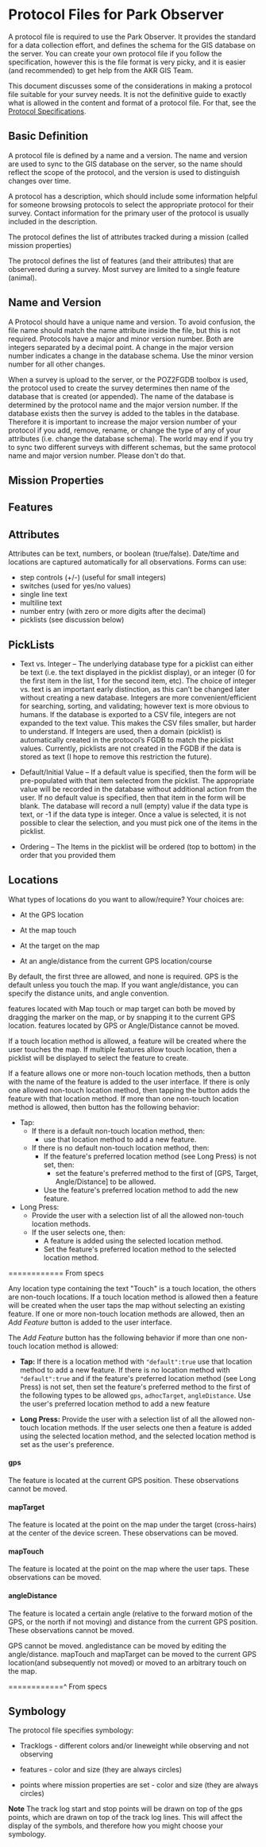 Protocol Files for Park Observer
================================

A protocol file is required to use the Park Observer.  It provides the standard for a data collection effort,
and defines the schema for the GIS database on the server.
You can create your own protocol file if you follow the specification, however this is the file format is very picky,
and it is easier (and recommended) to get help from the AKR GIS Team.

This document discusses some of the considerations in making a protocol file suitable for your survey needs.
It is not the definitive guide to exactly what is allowed in the content and
format of a protocol file.  For that, see the [Protocol Specifications](ProtocolSpecificationV2.html).

Basic Definition
----------------
A protocol file is defined by a name and a version.  The name and version are used to sync to the GIS database on the server,
so the name should reflect the scope of the protocol, and the version is used to distinguish changes over time.

A protocol has a description, which should include some information helpful for someone browsing protocols to select the
appropriate protocol for their survey.  Contact information for the primary user of the protocol is usually included in the description.

The protocol defines the list of attributes tracked during a mission (called mission properties)

The protocol defines the list of features (and their attributes) that are observered during a survey.
Most survey are limited to a single feature (animal).

Name and Version
----------------

A Protocol should have a unique name and version.  To avoid confusion, the file name should match the name attribute
inside the file, but this is not required.
Protocols have a major and minor version number.  Both are integers separated by a decimal point.
A change in the major version number indicates a change in the database schema.  Use the minor version number for all other changes.

When a survey is upload to the server, or the POZ2FGDB toolbox is used, the protocol used to create the survey
determines then name of the database that is created (or appended).
The name of the database is determined by the protocol name and the major version number.  If the database exists
then the survey is added to the tables in the database. Therefore it is important to increase the major version
number of your protocol if you add, remove, rename, or change the type of any of your attributes (i.e. change the
database schema). The world may end if you try to sync two different surveys with different schemas, but the same
protocol name and major version number.
Please don't do that.

Mission Properties
------------------


Features
--------


Attributes
----------
Attributes can be text, numbers, or boolean (true/false).
Date/time and locations are captured automatically for all observations.
Forms can use:
  * step controls (+/-) (useful for small integers)
  * switches (used for yes/no values)
  * single line text
  * multiline text
  * number entry (with zero or more digits after the decimal)
  * picklists (see discussion below)


PickLists
---------
  * Text vs. Integer – The underlying database type for a picklist can either be text (i.e. the text displayed in the picklist display),
  or an integer (0 for the first item in the list, 1 for the second item, etc).  The choice of integer vs. text is an important early distinction,
  as this can’t be changed later without creating a new database.  Integers are more convenient/efficient for searching, sorting, and validating;
  however text is more obvious to humans.  If the database is exported to a CSV file, integers are not expanded to the text value.
  This makes the CSV files smaller, but harder to understand.  If Integers are used, then a domain (picklist) is automatically created in the
  protocol’s FGDB to match the picklist values.  Currently, picklists are not created in the FGDB if the data is stored as text (I hope to
  remove this restriction the future).

  * Default/Initial Value – If a default value is specified, then the form will be pre-populated with that item selected from the picklist.
  The appropriate value will be recorded in the database without additional action from the user.  If no default value is specified, then
  that item in the form will be blank.  The database will record a null (empty) value if the data type is text, or -1 if the data type is integer.
  Once a value is selected, it is not possible to clear the selection, and you must pick one of the items in the picklist.

  * Ordering – The Items in the picklist will be ordered (top to bottom) in the order that you provided them


Locations
---------

What types of locations do you want to allow/require? Your choices are:

 * At the GPS location

 * At the map touch

 * At the target on the map

 * At an angle/distance from the current GPS location/course

By default, the first three are allowed, and none is required.
GPS is the default unless you touch the map.
If you want angle/distance, you can specify the distance units, and angle convention.

features located with Map touch or map target can both be moved by dragging the marker
on the map, or by snapping it to the current GPS location.
features located by GPS or Angle/Distance cannot be moved.

If a touch location method is allowed, a feature will be created where the user touches the map.
If multiple features allow touch location, then a picklist will be displayed to select the feature to create.

If a feature allows one or more non-touch location methods, then a button with the name of the feature is added to the user interface. If there is only one allowed non-touch location method, then tapping the button adds the feature with that location method. If more than one non-touch location method is allowed, then button has the following behavior:

  * Tap:
    - If there is a default non-touch location method, then:
      + use that location method to add a new feature.
    - If there is no default non-touch location method, then:
      + If the feature's preferred location method (see Long Press) is not set, then:
        * set the feature's preferred method to the first of [GPS, Target, Angle/Distance] to be allowed.
      + Use the feature's preferred location method to add the new feature.
  * Long Press:
    - Provide the user with a selection list of all the allowed non-touch location methods.
    - If the user selects one, then:
      + A feature is added using the selected location method.
      + Set the feature's preferred location method to the selected location method.

============ From specs

Any location type containing the text "Touch" is a touch location, the others are non-touch locations.
If a touch location method is allowed then a feature will be created when the
user taps the map without selecting an existing feature.
If one or more non-touch location methods are allowed, then an
_Add Feature_ button is added to the user interface.

The _Add Feature_ button has the following behavior if more than one non-touch location method is allowed:
* **Tap:**
If there is a location method with `"default":true`
use that location method to add a new feature.
If there is no location method with `"default":true` and
if the feature's preferred location method (see Long Press) is not set, then
set the feature's preferred method to the first of the following types to be allowed
`gps`, `adhocTarget`, `angleDistance`.
Use the user's preferred location method to add a new feature

* **Long Press:**
Provide the user with a selection list of all the allowed non-touch location methods.
If the user selects one then a feature is added using the selected location method, and the selected location method is set as the user's preference.

#### gps
The feature is located at the current GPS position.  These observations cannot be moved.

#### mapTarget
The feature is located at the point on the map under the target (cross-hairs) at the center
of the device screen.  These observations can be moved.

#### mapTouch
The feature is located at the point on the map where the user taps.  These observations can be moved.

#### angleDistance
The feature is located a certain angle (relative to the forward motion of the GPS, or the north if not moving) and distance from the current GPS position.  These observations cannot be moved.

GPS cannot be moved.  angledistance can be moved by editing the angle/distance. mapTouch and mapTarget can be
moved to the current GPS location(and subsequently not moved) or moved to an arbitrary touch on the map.

============^ From specs


Symbology
---------

The protocol file specifies symbology:

 * Tracklogs - different colors and/or lineweight while observing and not observing

 * features - color and size (they are always circles)

 * points where mission properties are set - color and size (they are always circles)

**Note** The track log start and stop points will be drawn on top of the
gps points, which are drawn on top of the track log lines. This will affect
the display of the symbols, and therefore how you might choose your symbology.
